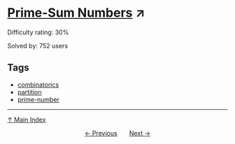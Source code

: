 # [Prime-Sum Numbers](https://projecteuler.net/problem=543) ↗️

Difficulty rating: 30%

Solved by: 752 users
## Tags

- [combinatorics](../tags/combinatorics.md)
- [partition](../tags/partition.md)
- [prime-number](../tags/prime-number.md)



---

[↑ Main Index](../README.md)


<div align=center><a href='542.md'>← Previous</a> &nbsp;&nbsp; &nbsp;&nbsp;  <a href='544.md'>Next →</a></div>
